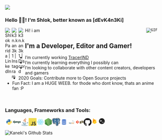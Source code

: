<code><img align = "left" src="https://i.imgur.com/MYuP0Lp.png"></code>
<br />

### Hello 👋🏽!  I'm Shlok, better known as [dEvK4n3Ki] 
[<img align="left" alt="Shlok Parida | LinkedIn" width="22px" src="https://cdn.jsdelivr.net/npm/simple-icons@v3/icons/linkedin.svg" />][linkedin]
[<img align="left" alt="k3n.kan3k1 | Instagram" width="22px" src="https://cdn.jsdelivr.net/npm/simple-icons@v3/icons/instagram.svg" />][instagram]
[<img align="left" alt="k3n.kan3k1 | Discord" width="22px" src="https://cdn.jsdelivr.net/npm/simple-icons@v3/icons/discord.svg" />][Discord]

Hi! i am 
<code><img align="right" alt="GIF" src="https://media.giphy.com/media/EcnAlQcGnZq9y/giphy.gif" /></code>


## I'm a Developer, Editor and Gamer!
- I’m currently working [TracerIND][tracer]
- I’m currently learning everything I possibly can
- I’m looking to collaborate with other content creators, developers and gamers
- 2020 Goals: Contribute more to Open Source projects
- Fun Fact: I am a HUGE WEEB. for thode who dont know, thats an anime fan :P

<br />

### Languages, Frameworks and Tools: 
<img align="left" alt="Python" width="26px" src="https://raw.githubusercontent.com/github/explore/80688e429a7d4ef2fca1e82350fe8e3517d3494d/topics/python/python.png" />
<img align="left" alt="Django" width="26px" src="https://raw.githubusercontent.com/github/explore/80688e429a7d4ef2fca1e82350fe8e3517d3494d/topics/django/django.png" />
<img align="left" alt="Java" width="26px" src="https://raw.githubusercontent.com/github/explore/80688e429a7d4ef2fca1e82350fe8e3517d3494d/topics/java/java.png" />
<img align="left" alt="JavaScript" width="26px" src="https://raw.githubusercontent.com/github/explore/80688e429a7d4ef2fca1e82350fe8e3517d3494d/topics/javascript/javascript.png" />
<img align="left" alt="ReactJS" width="26px" src="https://raw.githubusercontent.com/github/explore/80688e429a7d4ef2fca1e82350fe8e3517d3494d/topics/react/react.png" />
<img align="left" alt="Node.js" width="26px" src="https://raw.githubusercontent.com/github/explore/80688e429a7d4ef2fca1e82350fe8e3517d3494d/topics/nodejs/nodejs.png" />
<img align="left" alt="PostgreSQL" width="26px" src="https://raw.githubusercontent.com/github/explore/80688e429a7d4ef2fca1e82350fe8e3517d3494d/topics/postgresql/postgresql.png" />
<img align="left" alt="SQL" width="26px" src="https://raw.githubusercontent.com/github/explore/80688e429a7d4ef2fca1e82350fe8e3517d3494d/topics/sql/sql.png" />
<img align="left" alt="MySQL" width="26px" src="https://raw.githubusercontent.com/github/explore/80688e429a7d4ef2fca1e82350fe8e3517d3494d/topics/mysql/mysql.png" />
<code><img height="20" src="https://raw.githubusercontent.com/github/explore/80688e429a7d4ef2fca1e82350fe8e3517d3494d/topics/firebase/firebase.png"></code>
<img align="left" alt="Git" width="26px" src="https://raw.githubusercontent.com/github/explore/80688e429a7d4ef2fca1e82350fe8e3517d3494d/topics/git/git.png" />
<img align="left" alt="GitHub" width="26px" src="https://raw.githubusercontent.com/github/explore/78df643247d429f6cc873026c0622819ad797942/topics/github/github.png" />
<code><img height="20" src="https://raw.githubusercontent.com/github/explore/80688e429a7d4ef2fca1e82350fe8e3517d3494d/topics/terminal/terminal.png"></code>

<br />
<br />

<img align="left" alt="Kaneki's Github Stats" src="https://github-readme-stats.vercel.app/api?username=dEvK4n3Ki&show_icons=true&hide_border=true&theme=dark&count_private=true" />

[Plasma]: https://plasma.covidindiataskforce.org/
[tracer]: https://tracerind.covidindiataskforce.org/
[Discord]: https://discord.gg/cS6QPAN
[twitter]: https://twitter.com/Shlok_Parida
[instagram]: https://instagram.com/k3n.kan3k1/
[linkedin]: https://www.linkedin.com/in/shlokparida/
[CardOYE]: https://github.com/dEvK4n3Ki/CardOye
